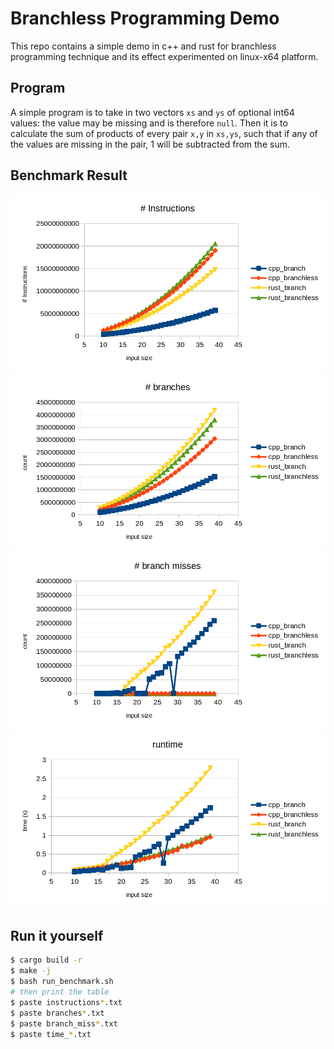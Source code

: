 # Branchless Programming Demo
This repo contains a simple demo in c++ and rust for branchless programming technique and its effect experimented on linux-x64 platform.

## Program
A simple program is to take in two vectors `xs` and `ys` of optional int64 values: the value may be missing and is therefore `null`. Then it is to calculate the sum of products of every pair `x,y` in `xs,ys`, such that if any of the values are missing in the pair, 1 will be subtracted from the sum.

## Benchmark Result
![](instructions.png)
![](branches.png)
![](branch_misses.png)
![](runtime.png)

## Run it yourself
```sh
$ cargo build -r
$ make -j
$ bash run_benchmark.sh
# then print the table
$ paste instructions*.txt
$ paste branches*.txt
$ paste branch_miss*.txt
$ paste time_*.txt
```